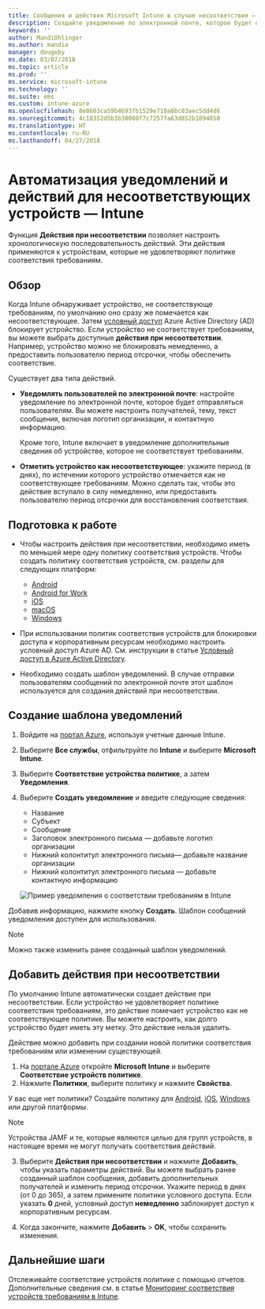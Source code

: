 ```yaml
---
title: Сообщения и действия Microsoft Intune в случае несоответствия — Azure | Документы Майкрософт
description: Создайте уведомление по электронной почте, которое будет отправляться несоответствующему устройству. Добавьте действия, которые будут выполняться, когда устройство будет помечено как не соответствующее, например укажите период отсрочки для восстановления соответствия или создайте расписание для блокировки доступа до восстановления соответствия. Настройте эти параметры с помощью Microsoft Intune в Azure.
keywords: ''
author: MandiOhlinger
ms.author: mandia
manager: dougeby
ms.date: 03/07/2018
ms.topic: article
ms.prod: ''
ms.service: microsoft-intune
ms.technology: ''
ms.suite: ems
ms.custom: intune-azure
ms.openlocfilehash: 8e8603ca59b46937b1529e710a8bc83aec5dd4d6
ms.sourcegitcommit: 4c18352d5b3b30080f7c7257fa63d852b1894850
ms.translationtype: HT
ms.contentlocale: ru-RU
ms.lasthandoff: 04/27/2018
---
```

# <a name="automate-email-and-add-actions-for-noncompliant-devices---intune"></a>Автоматизация уведомлений и действий для несоответствующих устройств — Intune

Функция **Действия при несоответствии** позволяет настроить хронологическую последовательность действий. Эти действия применяются к устройствам, которые не удовлетворяют политике соответствия требованиям. 

## <a name="overview"></a>Обзор
Когда Intune обнаруживает устройство, не соответствующе требованиям, по умолчанию оно сразу же помечается как несоответствующее. Затем [условный доступ](https://docs.microsoft.com/azure/active-directory/active-directory-conditional-access-azure-portal) Azure Active Directory (AD) блокирует устройство. Если устройство не соответствует требованиям, вы можете выбрать доступные **действия при несоответствии**. Например, устройство можно не блокировать немедленно, а предоставить пользователю период отсрочки, чтобы обеспечить соответствие.

Существует два типа действий.

- **Уведомлять пользователей по электронной почте**: настройте уведомление по электронной почте, которое будет отправляться пользователям. Вы можете настроить получателей, тему, текст сообщения, включая логотип организации, и контактную информацию.

    Кроме того, Intune включает в уведомление дополнительные сведения об устройстве, которое не соответствует требованиям.

- **Отметить устройство как несоответствующее**: укажите период (в днях), по истечении которого устройство отмечается как не соответствующее требованиям. Можно сделать так, чтобы это действие вступало в силу немедленно, или предоставить пользователю период отсрочки для восстановления соответствия.

## <a name="before-you-begin"></a>Подготовка к работе

- Чтобы настроить действия при несоответствии, необходимо иметь по меньшей мере одну политику соответствия устройств. Чтобы создать политику соответствия устройств, см. разделы для следующих платформ:

  - [Android](compliance-policy-create-android.md)
  - [Android for Work](compliance-policy-create-android-for-work.md)
  - [iOS](compliance-policy-create-ios.md)
  - [macOS](compliance-policy-create-mac-os.md)
  - [Windows](compliance-policy-create-windows.md)

- При использовании политик соответствия устройств для блокировки доступа к корпоративным ресурсам необходимо настроить условный доступ Azure AD. См. инструкции в статье [Условный доступ в Azure Active Directory](https://docs.microsoft.com/azure/active-directory/active-directory-conditional-access-azure-portal).

- Необходимо создать шаблон уведомлений. В случае отправки пользователям сообщений по электронной почте этот шаблон используется для создания действий при несоответствии.

## <a name="create-a-notification-message-template"></a>Создание шаблона уведомлений

1. Войдите на [портал Azure](https://portal.azure.com), используя учетные данные Intune. 
2. Выберите **Все службы**, отфильтруйте по **Intune** и выберите **Microsoft Intune**.
3. Выберите **Соответствие устройства политике**, а затем **Уведомления**. 
4. Выберите **Создать уведомление** и введите следующие сведения:

   - Название
   - Субъект
   - Сообщение
   - Заголовок электронного письма — добавьте логотип организации
   - Нижний колонтитул электронного письма— добавьте название организации
   - Нижний колонтитул электронного письма — добавьте контактную информацию

   ![Пример уведомления о соответствии требованиям в Intune](./media/actionsfornoncompliance-1.PNG)

Добавив информацию, нажмите кнопку **Создать**. Шаблон сообщений уведомления доступен для использования.

> [!NOTE]
> Можно также изменить ранее созданный шаблон уведомлений.

## <a name="add-actions-for-noncompliance"></a>Добавить действия при несоответствии

По умолчанию Intune автоматически создает действие при несоответствии. Если устройство не удовлетворяет политике соответствия требованиям, это действие помечает устройство как не соответствующее политике. Вы можете настроить, как долго устройство будет иметь эту метку. Это действие нельзя удалить.

Действие можно добавить при создании новой политики соответствия требованиям или изменении существующей. 

1. На [портале Azure](https://portal.azure.com) откройте **Microsoft Intune** и выберите **Соответствие устройств политике**.
2. Нажмите **Политики**, выберите политику и нажмите **Свойства**. 

  У вас еще нет политики? Создайте политику для [Android](compliance-policy-create-android.md), [iOS](compliance-policy-create-ios.md), [Windows](compliance-policy-create-windows.md) или другой платформы.
  
  > [!NOTE]
  > Устройства JAMF и те, которые являются целью для групп устройств, в настоящее время не могут получать соответствия действий.

3. Выберите **Действия при несоответствии** и нажмите **Добавить**, чтобы указать параметры действий. Вы можете выбрать ранее созданный шаблон сообщения, добавить дополнительных получателей и изменить период отсрочки. Укажите период в днях (от 0 до 365), а затем примените политики условного доступа. Если указать **0** дней, условный доступ **немедленно** заблокирует доступ к корпоративным ресурсам.

4. Когда закончите, нажмите **Добавить** > **OK**, чтобы сохранить изменения.

## <a name="next-steps"></a>Дальнейшие шаги
Отслеживайте соответствие устройств политике с помощью отчетов. Дополнительные сведения см. в статье [Мониторинг соответствия устройств требованиям в Intune](device-compliance-monitor.md).
